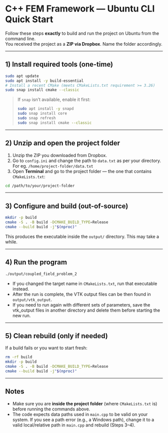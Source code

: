 # C++ FEM Framework — Ubuntu CLI Quick Start

Follow these steps **exactly** to build and run the project on Ubuntu from the command line.  
You received the project as a **ZIP via Dropbox**. Name the folder accordingly.

---

## 1) Install required tools (one-time)

```bash
sudo apt update
sudo apt install -y build-essential
# Install a recent CMake (meets CMakeLists.txt requirement >= 3.26)
sudo snap install cmake --classic
```

> If `snap` isn’t available, enable it first:
> ```bash
> sudo apt install -y snapd
> sudo snap install core
> sudo snap refresh
> sudo snap install cmake --classic
> ```

---

## 2) Unzip and open the project folder

1) Unzip the ZIP you downloaded from Dropbox.
2) Go to `config.ini` and change the path to `data.txt` as per your directory. For eg. `/home/project-folder/data.txt`
3) Open **Terminal** and go to the project folder — the one that contains `CMakeLists.txt`:
```bash
cd /path/to/your/project-folder
```

---

## 3) Configure and build (out-of-source)

```bash
mkdir -p build
cmake -S . -B build -DCMAKE_BUILD_TYPE=Release
cmake --build build -j"$(nproc)"
```

This produces the executable inside the `output/` directory. This may take a while.

---

## 4) Run the program

```bash
./output/coupled_field_problem_2
```

- If you changed the target name in `CMakeLists.txt`, run that executable instead.
- After the run is complete, the VTK output files can be then found in `output/vtk_output`.
- If you need to run again with different sets of parameters, save the vtk_output files in another directory and delete them before starting the new run. 

---

## 5) Clean rebuild (only if needed)

If a build fails or you want to start fresh:
```bash
rm -rf build
mkdir -p build
cmake -S . -B build -DCMAKE_BUILD_TYPE=Release
cmake --build build -j"$(nproc)"
```

---

## Notes

- Make sure you are **inside the project folder** (where `CMakeLists.txt` is) before running the commands above.
- The code expects data paths used in `main.cpp` to be valid on your system. If you see a path error (e.g., a Windows path), change it to a valid local/relative path in `main.cpp` and rebuild (Steps 3–4).
